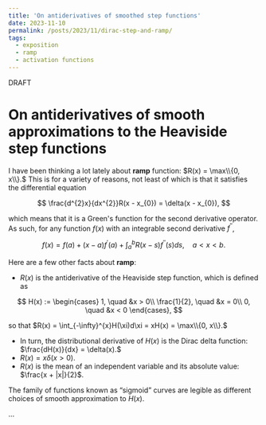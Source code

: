 ```yaml
---
title: 'On antiderivatives of smoothed step functions'
date: 2023-11-10
permalink: /posts/2023/11/dirac-step-and-ramp/
tags:
  - exposition
  - ramp
  - activation functions
---
```


DRAFT

On antiderivatives of smooth approximations to the Heaviside step functions
======
I have been thinking a lot lately about ****ramp**** function: $R(x) = \max\\{0, x\\}.$ This is for a variety of reasons, not least of which is that it satisfies the differential equation

$$
\frac{d^{2}x}{dx^{2}}R(x - x_{0}) = \delta(x - x_{0}),
$$

which means that it is a Green's function for the second derivative operator. 
As such, for any function $f(x)$ with an integrable second derivative $f^{\prime\prime}$, 

$$
f(x) = f(a) + (x - a)f^{\prime}(a) + \int_{a}^{b}R(x - s)f^{\prime\prime}(s)ds, \quad a < x < b.
$$

Here are a few other facts about ****ramp****:

- $R(x)$ is the antiderivative of the Heaviside step function, which is defined as

$$
H(x) := \begin{cases}
1, \quad &x > 0\\
\frac{1}{2}, \quad &x = 0\\
0, \quad &x < 0
\end{cases},
$$

so that $R(x) = \int_{-\infty}^{x}H(\xi)d\xi = xH(x) = \max\\{0, x\\}.$
- In turn, the distributional derivative of $H(x)$ is the Dirac delta function: $\frac{dH(x)}{dx} = \delta(x).$
- $R(x) = x\delta(x > 0).$
- $R(x)$ is the mean of an independent variable and its absolute value: $\frac{x + |x|}{2}$.

<!---
- $R(x)$ satisfies the differential equation
  $$\frac {d^{2}}{dx^{2}}R(x-x_{0}) = \delta (x-x_{0}),$$
  which means that $R(x)$ is a Green's function for the second derivative operator.
--->  
   
The family of functions known as “sigmoid” curves are legible as different choices of smooth approximation to $H(x).$

$\dots$
